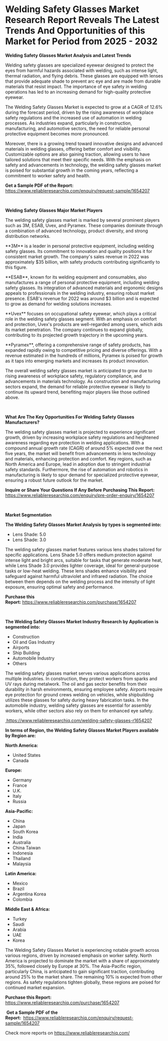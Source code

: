 <p><h1>Welding Safety Glasses Market Research Report Reveals The Latest Trends And Opportunities of this Market for Period from 2025 - 2032</h1></p><p><strong>Welding Safety Glasses Market Analysis and Latest Trends</strong></p>
<p><p>Welding safety glasses are specialized eyewear designed to protect the eyes from harmful hazards associated with welding, such as intense light, thermal radiation, and flying debris. These glasses are equipped with lenses that provide adequate shade to prevent arc eye and are made from durable materials that resist impact. The importance of eye safety in welding operations has led to an increasing demand for high-quality protective eyewear.</p><p>The Welding Safety Glasses Market is expected to grow at a CAGR of 12.6% during the forecast period, driven by the rising awareness of workplace safety regulations and the increased use of automation in welding processes. As industries expand, particularly in construction, manufacturing, and automotive sectors, the need for reliable personal protective equipment becomes more pronounced. </p><p>Moreover, there is a growing trend toward innovative designs and advanced materials in welding glasses, offering better comfort and visibility. Customizable options are also gaining traction, allowing users to have tailored solutions that meet their specific needs. With the emphasis on safety and advancements in technology, the welding safety glasses market is poised for substantial growth in the coming years, reflecting a commitment to worker safety and health.</p></p>
<p><strong>Get a Sample PDF of the Report:&nbsp;</strong> <a href="https://www.reliableresearchiq.com/enquiry/request-sample/1654207?utm_campaign=2273&utm_medium=2&utm_source=Github&utm_content=ia&utm_term=08022025&utm_id=welding-safety-glasses">https://www.reliableresearchiq.com/enquiry/request-sample/1654207</a></p>
<p>&nbsp;</p>
<p><strong>Welding Safety Glasses Major Market Players</strong></p>
<p><p>The welding safety glasses market is marked by several prominent players such as 3M, ESAB, Uvex, and Pyramex. These companies dominate through a combination of advanced technology, product diversity, and strong distribution networks. </p><p>**3M** is a leader in personal protective equipment, including welding safety glasses. Its commitment to innovation and quality positions it for consistent market growth. The company's sales revenue in 2022 was approximately $35 billion, with safety products contributing significantly to this figure.</p><p>**ESAB**, known for its welding equipment and consumables, also manufactures a range of personal protective equipment, including welding safety glasses. Its integration of advanced materials and ergonomic designs appeals to professionals in the welding industry, ensuring robust market presence. ESAB's revenue for 2022 was around $3 billion and is expected to grow as demand for welding solutions increases.</p><p>**Uvex** focuses on occupational safety eyewear, which plays a critical role in the welding safety glasses segment. With an emphasis on comfort and protection, Uvex's products are well-regarded among users, which aids its market penetration. The company continues to expand globally, contributing to its projected growth trajectory in the upcoming years.</p><p>**Pyramex**, offering a comprehensive range of safety products, has expanded rapidly owing to competitive pricing and diverse offerings. With a revenue estimated in the hundreds of millions, Pyramex is poised for growth as it taps into emerging markets and increases its product innovation.</p><p>The overall welding safety glasses market is anticipated to grow due to rising awareness of workplace safety, regulatory compliance, and advancements in materials technology. As construction and manufacturing sectors expand, the demand for reliable protective eyewear is likely to continue its upward trend, benefiting major players like those outlined above.</p></p>
<p>&nbsp;</p>
<p><strong>What Are The Key Opportunities For Welding Safety Glasses Manufacturers?</strong></p>
<p><p>The welding safety glasses market is projected to experience significant growth, driven by increasing workplace safety regulations and heightened awareness regarding eye protection in welding applications. With a compound annual growth rate (CAGR) of around 5% expected over the next five years, the market will benefit from advancements in lens technology and materials, enhancing protection and comfort. Key regions, such as North America and Europe, lead in adoption due to stringent industrial safety standards. Furthermore, the rise of automation and robotics in manufacturing is likely to spur demand for specialized protective eyewear, ensuring a robust future outlook for the market.</p></p>
<p><strong>Inquire or Share Your Questions If Any Before Purchasing This Report:</strong> <a href="https://www.reliableresearchiq.com/enquiry/pre-order-enquiry/1654207?utm_campaign=2273&utm_medium=2&utm_source=Github&utm_content=ia&utm_term=08022025&utm_id=welding-safety-glasses">https://www.reliableresearchiq.com/enquiry/pre-order-enquiry/1654207</a></p>
<p>&nbsp;</p>
<p><strong>Market Segmentation</strong></p>
<p><strong>The Welding Safety Glasses Market Analysis by types is segmented into:</strong></p>
<p><ul><li>Lens Shade: 5.0</li><li>Lens Shade: 3.0</li></ul></p>
<p><p>The welding safety glasses market features various lens shades tailored for specific applications. Lens Shade 5.0 offers medium protection against intense light and bright arcs, suitable for tasks that generate moderate heat, while Lens Shade 3.0 provides lighter coverage, ideal for general-purpose tasks or low-heat welding. These lens shades enhance visibility and safeguard against harmful ultraviolet and infrared radiation. The choice between them depends on the welding process and the intensity of light exposure, ensuring optimal safety and performance.</p></p>
<p><strong>Purchase this Report:&nbsp;</strong><a href="https://www.reliableresearchiq.com/purchase/1654207?utm_campaign=2273&utm_medium=2&utm_source=Github&utm_content=ia&utm_term=08022025&utm_id=welding-safety-glasses">https://www.reliableresearchiq.com/purchase/1654207</a></p>
<p>&nbsp;</p>
<p><strong>The Welding Safety Glasses Market Industry Research by Application is segmented into:</strong></p>
<p><ul><li>Construction</li><li>Oil and Gas Industry</li><li>Airports</li><li>Ship Building</li><li>Automobile Industry</li><li>Others</li></ul></p>
<p><p>The welding safety glasses market serves various applications across multiple industries. In construction, they protect workers from sparks and UV rays during metalwork. The oil and gas sector benefits from their durability in harsh environments, ensuring employee safety. Airports require eye protection for ground crews welding on vehicles, while shipbuilding utilizes these glasses for safety during heavy fabrication tasks. In the automobile industry, welding safety glasses are essential for assembly workers, while other sectors also rely on them for enhanced eye safety.</p></p>
<p><a href="https://www.reliableresearchiq.com/welding-safety-glasses-r1654207?utm_campaign=2273&utm_medium=2&utm_source=Github&utm_content=ia&utm_term=08022025&utm_id=welding-safety-glasses">&nbsp;https://www.reliableresearchiq.com/welding-safety-glasses-r1654207</a></p>
<p><strong>In terms of Region, the Welding Safety Glasses Market Players available by Region are:</strong></p>
<p>
    <p> <strong> North America: </strong>
        <ul>
            <li>United States</li>
            <li>Canada</li>
        </ul>
        </p> 
    <p> <strong> Europe: </strong>
        <ul>
            <li>Germany</li>
            <li>France</li>
            <li>U.K.</li>
            <li>Italy</li>
            <li>Russia</li>
        </ul>
        </p> 
    <p> <strong> Asia-Pacific: </strong>
        <ul>
            <li>China</li>
            <li>Japan</li>
            <li>South Korea</li>
            <li>India</li>
            <li>Australia</li>
            <li>China Taiwan</li>
            <li>Indonesia</li>
            <li>Thailand</li>
            <li>Malaysia</li>
        </ul>
        </p> 
    <p> <strong> Latin America: </strong>
        <ul>
            <li>Mexico</li>
            <li>Brazil</li>
            <li>Argentina Korea</li>
            <li>Colombia</li>
        </ul>
        </p> 
    <p> <strong> Middle East & Africa: </strong>
        <ul>
            <li>Turkey</li>
            <li>Saudi</li>
            <li>Arabia</li>
            <li>UAE</li>
            <li>Korea</li>
        </ul>
    </p>
    </p>
<p><p>The Welding Safety Glasses Market is experiencing notable growth across various regions, driven by increased emphasis on worker safety. North America is projected to dominate the market with a share of approximately 35%, followed closely by Europe at 30%. The Asia-Pacific region, particularly China, is anticipated to gain significant traction, contributing around 25% to the market share. The remaining 10% is expected from other regions. As safety regulations tighten globally, these regions are poised for continued market expansion.</p></p>
<p><strong>Purchase this Report: </strong><a href="https://www.reliableresearchiq.com/purchase/1654207?utm_campaign=2273&utm_medium=2&utm_source=Github&utm_content=ia&utm_term=08022025&utm_id=welding-safety-glasses">https://www.reliableresearchiq.com/purchase/1654207</a></p>
<p>&nbsp;<strong>Get a Sample PDF of the Report:&nbsp;&nbsp;</strong><a href="https://www.reliableresearchiq.com/enquiry/request-sample/1654207?utm_campaign=2273&utm_medium=2&utm_source=Github&utm_content=ia&utm_term=08022025&utm_id=welding-safety-glasses">https://www.reliableresearchiq.com/enquiry/request-sample/1654207</a></p>
<p><strong></strong></p>
<p>Check more reports on <a href="https://www.reliableresearchiq.com/?utm_campaign=2273&utm_medium=2&utm_source=Github&utm_content=ia&utm_term=08022025&utm_id=welding-safety-glasses">https://www.reliableresearchiq.com/</a></p>